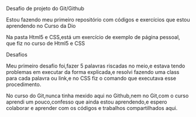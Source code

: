 Desafio de projeto do Git/Github

Estou fazendo meu primeiro repositório com códigos e exercícios que estou aprendendo no Curso da Dio

Na pasta Html5 e CSS,está um exercício de exemplo de página pessoal, que fiz no curso de Html5 e CSS

Desafios 

Meu primeiro desafio foi,fazer 5 palavras riscadas no meio,e estava tendo problemas em executar da forma explicada,e resolvi fazendo uma class para cada palavra ou link,e no CSS fiz o comando que executava esse procedimento.

No curso do Git,nunca tinha mexido aqui no Github,nem no Git,com o curso aprendi um pouco,confesso que ainda estou aprendendo,e espero colaborar e aprender com os códigos e trabalhos compartilhados aqui.
